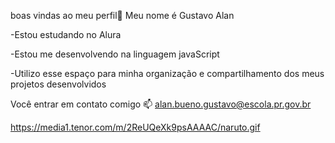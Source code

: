 boas vindas ao meu perfil💙
Meu nome é Gustavo Alan

-Estou estudando no Alura

-Estou me desenvolvendo na linguagem javaScript

-Utilizo esse espaço para minha organização e compartilhamento dos meus projetos desenvolvidos

Você entrar em contato comigo 📫
alan.bueno.gustavo@escola.pr.gov.br

https://media1.tenor.com/m/2ReUQeXk9psAAAAC/naruto.gif
